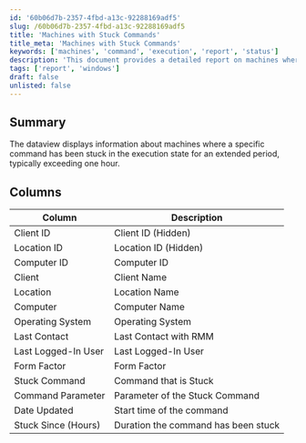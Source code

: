 ```yaml
---
id: '60b06d7b-2357-4fbd-a13c-92288169adf5'
slug: /60b06d7b-2357-4fbd-a13c-92288169adf5
title: 'Machines with Stuck Commands'
title_meta: 'Machines with Stuck Commands'
keywords: ['machines', 'command', 'execution', 'report', 'status']
description: 'This document provides a detailed report on machines where a specific command has been stuck in the execution state for an extended period, typically exceeding one hour. It includes various columns such as Client ID, Computer ID, Operating System, and more to help identify and troubleshoot issues.'
tags: ['report', 'windows']
draft: false
unlisted: false
---
```


## Summary

The dataview displays information about machines where a specific command has been stuck in the execution state for an extended period, typically exceeding one hour.

## Columns

| Column                   | Description                           |
|--------------------------|---------------------------------------|
| Client ID                | Client ID (Hidden)                   |
| Location ID              | Location ID (Hidden)                 |
| Computer ID              | Computer ID                           |
| Client                   | Client Name                           |
| Location                 | Location Name                         |
| Computer                 | Computer Name                         |
| Operating System         | Operating System                      |
| Last Contact             | Last Contact with RMM                |
| Last Logged-In User      | Last Logged-In User                   |
| Form Factor              | Form Factor                           |
| Stuck Command            | Command that is Stuck                |
| Command Parameter        | Parameter of the Stuck Command       |
| Date Updated             | Start time of the command            |
| Stuck Since (Hours)     | Duration the command has been stuck   |

